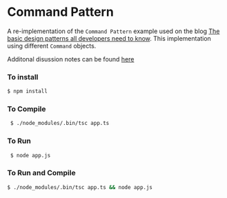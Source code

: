 
# Command Pattern

A re-implementation of the `Command Pattern` example used on the blog [The basic design patterns all developers need to know](
https://www.freecodecamp.org/news/the-basic-design-patterns-all-developers-need-to-know/).  This implementation using different `Command` objects.

Additonal disussion notes can be found [here](https://www.kleencut.net/blog/command-pattern)

### To install
```bash
$ npm install
```

 ### To Compile
```bash
 $ ./node_modules/.bin/tsc app.ts 
```

 ### To Run
```bash
 $ node app.js
```

### To Run and Compile
```bash
$ ./node_modules/.bin/tsc app.ts && node app.js
```
